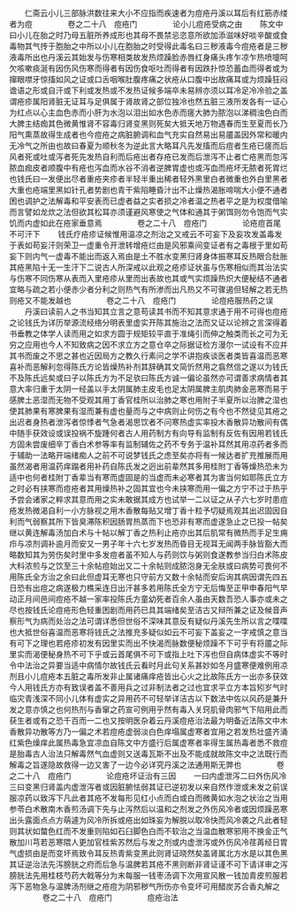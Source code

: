 <!-- { "loadSidebar": true } -->
　　仁斋云小儿三部脉洪数往来大小不应指而疾速者为痘疮丹溪以耳后有红筋赤缕者为痘
　　
　　卷之二十八　痘疮门
　　
　　论小儿痘疮受病之由
　　陈文中曰小儿在胎之时乃母五脏所养成形也其母不畏禁忌恣意所欲加添滋味好啖辛酸或食毒物其气抟于胞胎之中所以小儿在胞胎之时受得此毒名曰三秽液毒今痘疮者是三秽液毒所出也丹溪云其始发与伤寒相类故发热烦躁脸赤唇红身痛头疼乍凉乍热喷嚏呵欠咳嗽痰涎有因伤风伤寒而得者有因伤食呕吐而得者有因跌扑惊恐蓄血而得者或为撺眼噤牙惊搐如风之证或口舌咽喉肚腹疼痛之状疮从口腹中出故痛耳或为烦躁狂闷谵语之形或自汗或下利或发热或不发热证候多端卒未易辨亦须以耳冷足冷冷验之盖谓疮疹属阳肾脏无证耳与足俱属于肾故肾之部位独冷也然五脏三液所发各有一证心为红点以心主血色赤而小肝为水泡以泪出如水色赤而瘥大肺为脓泡以涕稠浊色白而大脾主结痂其色微黄惟肾不容毒归肾变黑则死矣大抵天地万物遇春而生至夏而长乃阳气熏蒸故得生成者也今痘疮之病脏腑调和血气充实自然易出易靥盖因外常和暖内无冷气之所由也故曰春夏为顺秋冬为逆此言大略耳凡先发搐而后痘者生疮已瘥而后风者死或吐或泻者死先发热自利而后疮出者存疮已发而后泄泻不止者亡疮黑而忽泻脓血痂皮者顺腹中有疮也泻血而水谷不消者逆脾胃虚也或泻血而疮坏无脓者死胃烂也钱氏曰一发便出尽者重疮夹疹者半轻半重出稀者轻外黑里白者微重也外白里黑者大重也疮端里黑如针孔者势剧也青干紫陷睡昏汁出不止燥热渴胀啼喘大小便不通者困也调护之法解毒和平安表而已虚者益之实者损之冷者温之热者平之是为权度借喻而言譬如龙炊之法但欲其松耳亦须谨避风寒使之气体和通其于粥饵则勿令饱而气实饥而内虚如此在疮家垂意焉
　　
　　卷之二十八　痘疮门
　　
　　论疮痘首尾不可汗下
　　钱氏疗疮疹证候惟用温凉之剂治之又戒云不可妄下及妄攻发盖毒发于表如苟妄汗则荣卫一虚重令开泄转增疮烂由是风邪乘间变证者有之毒根于里如苟妄下则内气一虚毒不能出而返入焉由是土不胜水变黑归肾身体振寒耳反热眼合肚胀其疮黑陷十无一生汗下二说古人所深戒以此观之疮疹证状虽与伤寒相似而其治法实与伤寒不同伤寒从表而入里疮疹从里而出表故也其或气实烦躁热炽大便秘结不通者宜略与疏之若小便赤少者分利之则热气有所渗而出凡热又不可骤遏但轻解之若无热则疮又不能发越也
　　
　　卷之二十八　痘疮门
　　
　　论痘疮服热药之误
　　丹溪曰读前人之书当知其立言之意苟读其书而不知其意求通于用不可得也痘疮之论钱氏为详历举源流经络分明表里虚实开陈其施治之法而又证以论辨之言深得着书垂教之体学人读而用之如求方圆于规矩较平直于准绳引而伸之触类而长之可为无穷之应用也今人不知致病之因不求立方之意仓卒之际据证检方漫尔一试设有不应并其书而废之不思之甚也近因局方之教久行素问之学不讲抱疾谈医者类皆喜温而恶寒喜补而恶解利忽得陈氏方论皆燥热补剂其辞确其文简忻然用之翕然信之遂以为钱氏不及陈氏远矣或曰子以陈氏方为不足欤曰陈氏方诚一偏论虽然亦可谓善求病情者其意大率归重于太阴一经盖以手太阴属肺主皮毛也足太阴属脾主肌肉肺金恶寒而易于感脾土恶湿而无物不受观其用丁香官桂所以治肺之寒也用附子半夏所以治脾之湿也使其肺果有寒脾果有湿而兼有虚也量而与之中病则止何伤之有今也不然徒见其疮之出迟者身热者泄泻者惊悸者气急者渴思饮者不问寒热虚实率投木香散异功散间有偶中随手获效设或误投祸不旋踵何者古人用药制方有向导有监制有反佐有因用若钱氏方固未尝废细辛丁香白术参等率有监制辅佐之药不专务于温补耳然其用凉药者多而于辅助一法略开端绪痴人之前不可说梦钱氏之虑至矣亦将有一候达者扩充推展而用虽然渴者用温药痒蹋者用补药自陈氏发之迥出前辈然其多用桂附丁香等燥热恐未为适中也何者桂附丁香辈当有寒而虚固是的当虚而未必寒者其为害当何如耶陈氏立方之时必有挟寒而痘疮者其用燥热补之固其宜也今未挟寒而用一偏之方宁不过于热乎予尝会诸家之粹求其意而用之实未敢据其成方也试举一二以证之从子六七岁时患痘疮发热微渴自利一小方脉视之用木香散每贴又增丁香十粒予切疑焉观其出迟固因自利而气弱察其所下皆臭滞陈积因肠胃热蒸而下也恐非有寒而虚遂急止之已投一帖矣继以黄连解毒汤加白术与十帖以解丁香之热利止疮亦出其后肌常有微热而手足生痈疖与凉剂调补逾月而安又一男子年十六七岁发热而昏目无视耳无闻两手脉皆豁大而略数知其为劳伤矣时里中多发痘者虽不知人与药则饮与粥则食遂教参当归白术陈皮大料浓煎与之饮至三十余帖痘始出又二十余帖则成脓泡身无全肤或曰病势可畏何不用陈氏全方治之余曰此但虚耳无寒也只守前方又数十余帖而安后询其病因谓先四五日恐有出痘之病遂极力樵采连日出汗甚多若用陈氏全方宁无后悔至正甲申春阳气早动正月间邑间痘疮不越一家率投陈氏方童幼死者百余人虽由天数吾恐人事亦或未之尽也按钱氏论痘疮形色轻重困剧而用药已具其端绪矣至洁古又辩所兼之证及候音声察形气为病而处治之法可谓详悉但世俗不深味其意反有疑似丹溪先生所以言之喋喋也大抵世俗喜温而恶寒将钱氏之法推充多疑似如云不可妄下盖妄之一字戒慎之意当有可下之理也若疮疹初发有因里实而出不快渴而脉数便秘烦躁不下可乎有将靥之际里实而渴便秘身热不可下乎或云首尾俱不可下或指上吐下泻也但自病体虚实不等时令中法治之异要当适中病情尔故钱氏云看时月此句关系甚妙如冬月盛寒便难例用凉剂且小儿痘疮本五脏之毒所发非止属诸痛痒疮皆出心火之比故陈氏方一出亦多获效今人用钱氏方亦有致误者盖不善用兵之过非制法者之过也宜求平立方本旨矧岁气时临灾青浅深不同小儿体有虚实之异用药不可轻举详洁古以下数法中佐以风药是兼升发之意亦慎之也何热剂与香窜之药宣可例用乎然有毒入关窍肌骨肉邪气下陷用此而获生者或有之恐千百而一二也又按明医杂着云丹溪痘疮治法最为明备近法陈文中木香散异功散等方乃一偏之术若痘疮虚弱淡白色痒塌属虚寒者宜用之若发热壮盛齐涌红紫色燥痒此属热毒急宜凉血自陈文中方盛行后属虚寒者率得生属热毒者悉不救痘是胎毒古人治法只解毒然气血虚则又送毒瓦斯不出及不能成就故陈文中之法既行而解毒之旨遂隐故救得一边又害了一边今必详究丹溪之法通用斯无弊也
　　
　　卷之二十八　痘疮门
　　
　　论痘疮坏证治有三因
　　一曰内虚泄泻二曰外伤风冷三曰变黑归肾盖内虚泄泻者或因脏腑怯弱其证已逆初发以来自然作泄或未发之前误服凉药以致泻下凡此者其疮不发每形见红小点而白或白而微黄如水泡之状治之当用参苓白术散南木香煎汤调下先与止泻然后以温和之剂发之外伤风冷者或因烦躁恶寒出头露面点点方萌遽为风冷所拆或疮出如珠妄为解脱以取冷快而风冷袭之凡此者轻则其状如螫色红而不发重则陷如石臼脚色白而不软治之当温血散寒邪用不换金正气散加川芎若恶寒隈人更加官桂紫苏然后与发之剂或内虚泄泻或外伤风冷荏苒经日胃气虚损由是而变坏焉致令耳反热青紫变黑此则肾证晓然矣盖肾属北方水是以其色黑其证逆治法先泻膀胱之府而后急与温脾若其疮不黑则断非肾证谨不可下请详审之泻膀胱法先用桂枝芍药大戟等分为末每服一钱枣汤调下次用宣风散一钱加青皮煎服若泻下恶物急与温脾汤剂继之疮痘为阴邪秽气所伤亦令变坏可用醋炭苏合香丸解之
　　
　　卷之二十八　痘疮门
　　
　　痘疮治法
